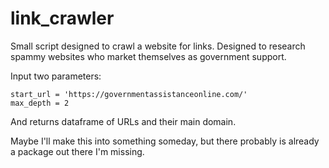 # link_crawler
Small script designed to crawl a website for links. Designed to research spammy websites who market themselves as government support. 

Input two parameters:
```
start_url = 'https://governmentassistanceonline.com/'
max_depth = 2
```

And returns dataframe of URLs and their main domain. 

Maybe I'll make this into something someday, but there probably is already a package out there I'm missing. 
